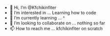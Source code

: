 - 👋 Hi, I’m @Kfchikinfiter
- 👀 I’m interested in ... Learning how to code
- 🌱 I’m currently learning ... ^
- 💞️ I’m looking to collaborate on ... nothing so far
- 📫 How to reach me ... kfchikinfiter on scratch

<!---
Kfchikinfiter/Kfchikinfiter is a ✨ special ✨ repository because its `README.md` (this file) appears on your GitHub profile.
You can click the Preview link to take a look at your changes.
--->
